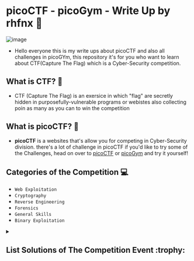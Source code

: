 # picoCTF - picoGym - Write Up by rhfnx :triangular_flag_on_post:
![image](https://user-images.githubusercontent.com/108726715/198802937-007bd19e-110c-4fda-a5b5-d1ef9ed04dbb.png)

- Hello everyone this is my write ups about picoCTF and also all challenges in picoGYm, this repository it's for you who want to learn about CTF(Capture The Flag) which is a Cyber-Security competition.

## What is CTF? :triangular_flag_on_post:
- CTF (Capture The Flag) is an exersice in which "flag" are secretly hidden in purposefully-vulnerable programs or webistes also collecting poin as many as you can to win the competition

## What is picoCTF? :triangular_flag_on_post:
- **picoCTF** is a websites that's allow you for competing in Cyber-Security division. there's a lot of challenge in picoCTF if you'd like to try some of the Challenges, head on over to [picoCTF](https://picoctf.org) or [picoGym](https://play.picoctf.org/practice) and try it yourself!

## Categories of the Competition :computer:
- ```Web Exploitation```
- ```Cryptography```
- ```Reverse Engineering```
- ```Forensics```
- ```General Skills```
- ```Binary Exploitation```

<details>

<summary><h2>List Solutions of The Competition Event :trophy:<h2></summary>

|Event|Solutions|Progress|
|-----|---------|--------|
|picoCTF 2022|[Click here]()|:large_blue_circle:|
|Beginner picoMini 2022|[Click here]()|:large_blue_circle:|
|picoMini by redpwn|[Click here]()|:red_circle:|
|picoCTF 2021|[Click here]()|:large_blue_circle:| 
|pico 2020 Mini-Competition|[Click here]()|:red_circle:|
|picoCTF 2019|[Click here]()|:large_blue_circle:|
|picoGym Exclusive|[Click here]()|:large_blue_circle:|

- :white_circle: is for **Finish**
- :large_blue_circle: is for **Still On Going**
- :red_circle: is for **Not trying it yet**

</details>

